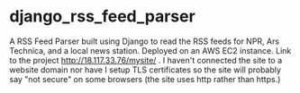 # django_rss_feed_parser
A RSS Feed Parser built using Django to read the RSS feeds for NPR, Ars Technica, and a local news station. Deployed on an AWS EC2 instance. Link to the project http://18.117.33.76/mysite/ . I haven't connected the site to a website domain nor have I setup TLS certificates so the site will probably say "not secure" on some browsers (the site uses http rather than https.)
